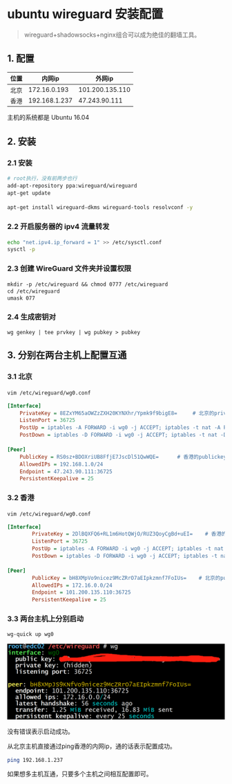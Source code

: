 # ubuntu wireguard 安装配置

>  wireguard+shadowsocks+nginx组合可以成为绝佳的翻墙工具。

## 1. 配置

| 位置 | 内网ip       | 外网ip |
| -----| ------------- | --- |
| 北京 | 172.16.0.193 | 101.200.135.110 |
| 香港 | 192.168.1.237 | 47.243.90.111 |

主机的系统都是 Ubuntu 16.04

## 2. 安装

### 2.1 安装

```bash
# root执行，没有前两步也行
add-apt-repository ppa:wireguard/wireguard
apt-get update

apt-get install wireguard-dkms wireguard-tools resolvconf -y
```

### 2.2 开启服务器的 ipv4 流量转发

```bash
echo "net.ipv4.ip_forward = 1" >> /etc/sysctl.conf
sysctl -p
```

### 2.3 创建 WireGuard 文件夹并设置权限

```
mkdir -p /etc/wireguard && chmod 0777 /etc/wireguard
cd /etc/wireguard
umask 077
```

### 2.4 生成密钥对

```
wg genkey | tee prvkey | wg pubkey > pubkey
```

## 3. 分别在两台主机上配置互通

### 3.1 北京

`vim /etc/wireguard/wg0.conf`

```ini
[Interface]
	PrivateKey = 8EZxYM65aOWZzZXH20KYNXhr/Ypmk9f9bigE8=     # 北京的privatekey
	ListenPort = 36725
	PostUp = iptables -A FORWARD -i wg0 -j ACCEPT; iptables -t nat -A POSTROUTING -o  eth0   -j MASQUERADE; ip6tables -A FORWARD -i wg0 -j ACCEPT; ip6tables -t nat -A POSTROUTING -o  eth0  -j MASQUERADE
	PostDown = iptables -D FORWARD -i wg0 -j ACCEPT; iptables -t nat -D POSTROUTING -o  eth0  -j MASQUERADE; ip6tables -D FORWARD -i wg0 -j ACCEPT; ip6tables -t nat -D POSTROUTING -o  eth0  -j MASQUERADE

[Peer]
	PublicKey = RS0sz+BDOXriUB8FfjE7JscDl51QwWQE=      # 香港的publickey
	AllowedIPs = 192.168.1.0/24
	Endpoint = 47.243.90.111:36725
	PersistentKeepalive = 25
```



### 3.2 香港

`vim /etc/wireguard/wg0.conf`

```ini
[Interface]
        PrivateKey = 2DlBQXFQ6+RL1m6HotQWjO/RUZ3QoyCgBd+uEI=    # 香港的privatekey
        ListenPort = 36725
        PostUp = iptables -A FORWARD -i wg0 -j ACCEPT; iptables -t nat -A POSTROUTING -o  eth0   -j MASQUERADE; ip6tables -A FORWARD -i wg0 -j ACCEPT; ip6tables -t nat -A POSTROUTING -o  eth0  -j MASQUERADE
        PostDown = iptables -D FORWARD -i wg0 -j ACCEPT; iptables -t nat -D POSTROUTING -o  eth0  -j MASQUERADE; ip6tables -D FORWARD -i wg0 -j ACCEPT; ip6tables -t nat -D POSTROUTING -o  eth0  -j MASQUERADE

[Peer]
        PublicKey = bH8XMpVo9nicez9McZRrO7aEIpkzmnf7FoIUs=    # 北京的publickey
        AllowedIPs = 172.16.0.0/24
        Endpoint = 101.200.135.110:36725
        PersistentKeepalive = 25
```

### 3.3 两台主机上分别启动

```bash
wg-quick up wg0
```

![look](look.png)

没有错误表示启动成功。



从北京主机直接通过ping香港的内网ip，通的话表示配置成功。

```bash
ping 192.168.1.237
```





如果想多主机互通，只要多个主机之间相互配置即可。